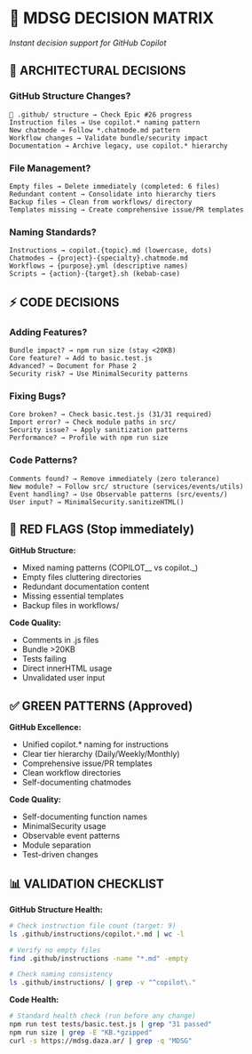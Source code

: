 # 🎯 MDSG DECISION MATRIX

_Instant decision support for GitHub Copilot_

## 🎯 **ARCHITECTURAL DECISIONS**

### **GitHub Structure Changes?**

```
📁 .github/ structure → Check Epic #26 progress
Instruction files → Use copilot.* naming pattern
New chatmode → Follow *.chatmode.md pattern
Workflow changes → Validate bundle/security impact
Documentation → Archive legacy, use copilot.* hierarchy
```

### **File Management?**

```
Empty files → Delete immediately (completed: 6 files)
Redundant content → Consolidate into hierarchy tiers
Backup files → Clean from workflows/ directory
Templates missing → Create comprehensive issue/PR templates
```

### **Naming Standards?**

```
Instructions → copilot.{topic}.md (lowercase, dots)
Chatmodes → {project}-{specialty}.chatmode.md
Workflows → {purpose}.yml (descriptive names)
Scripts → {action}-{target}.sh (kebab-case)
```

## ⚡ **CODE DECISIONS**

### **Adding Features?**

```
Bundle impact? → npm run size (stay <20KB)
Core feature? → Add to basic.test.js
Advanced? → Document for Phase 2
Security risk? → Use MinimalSecurity patterns
```

### **Fixing Bugs?**

```
Core broken? → Check basic.test.js (31/31 required)
Import error? → Check module paths in src/
Security issue? → Apply sanitization patterns
Performance? → Profile with npm run size
```

### **Code Patterns?**

```
Comments found? → Remove immediately (zero tolerance)
New module? → Follow src/ structure (services/events/utils)
Event handling? → Use Observable patterns (src/events/)
User input? → MinimalSecurity.sanitizeHTML()
```

## 🚨 **RED FLAGS** (Stop immediately)

**GitHub Structure:**

- Mixed naming patterns (COPILOT\__ vs copilot._)
- Empty files cluttering directories
- Redundant documentation content
- Missing essential templates
- Backup files in workflows/

**Code Quality:**

- Comments in .js files
- Bundle >20KB
- Tests failing
- Direct innerHTML usage
- Unvalidated user input

## ✅ **GREEN PATTERNS** (Approved)

**GitHub Excellence:**

- Unified copilot.\* naming for instructions
- Clear tier hierarchy (Daily/Weekly/Monthly)
- Comprehensive issue/PR templates
- Clean workflow directories
- Self-documenting chatmodes

**Code Quality:**

- Self-documenting function names
- MinimalSecurity usage
- Observable event patterns
- Module separation
- Test-driven changes

## 📊 **VALIDATION CHECKLIST**

**GitHub Structure Health:**

```bash
# Check instruction file count (target: 9)
ls .github/instructions/copilot.*.md | wc -l

# Verify no empty files
find .github/instructions -name "*.md" -empty

# Check naming consistency
ls .github/instructions/ | grep -v "^copilot\."
```

**Code Health:**

```bash
# Standard health check (run before any change)
npm run test tests/basic.test.js | grep "31 passed"
npm run size | grep -E "KB.*gzipped"
curl -s https://mdsg.daza.ar/ | grep -q "MDSG"
```
